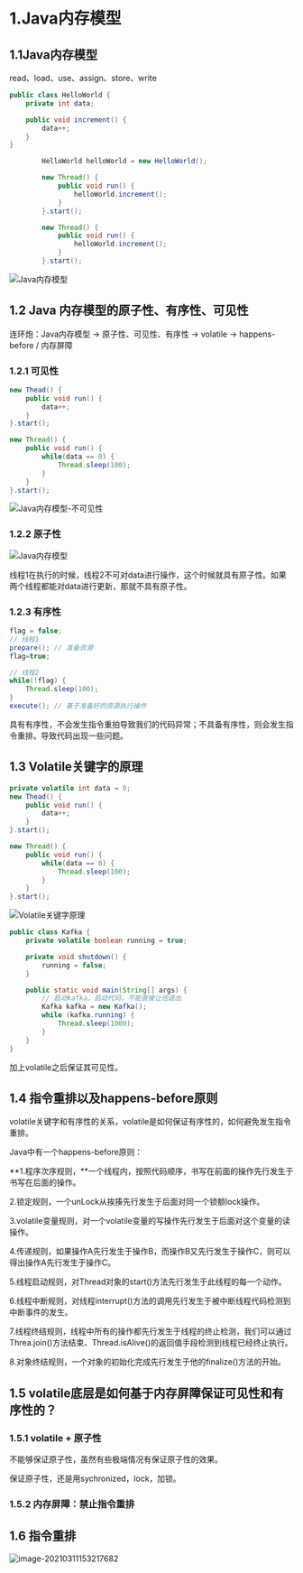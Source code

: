 # 1.Java内存模型

## 1.1Java内存模型

read、load、use、assign、store、write

```java
public class HelloWorld {
    private int data;

    public void increment() {
        data++;
    }
}
```

```java
        HelloWorld helloWorld = new HelloWorld();

        new Thread() {
            public void run() {
                helloWorld.increment();
            }
        }.start();

        new Thread() {
            public void run() {
                helloWorld.increment();
            }
        }.start();
```

![Java内存模型](https://gitee.com/forge-logic/images-lib/raw/master/img/Java%E5%86%85%E5%AD%98%E6%A8%A1%E5%9E%8B1.png)

## 1.2 Java 内存模型的原子性、有序性、可见性

连环炮：Java内存模型 -> 原子性、可见性、有序性 -> volatile -> happens-before / 内存屏障

### 1.2.1 可见性

```java
new Thead() {
    public void run() {
        data++;
    }
}.start();

new Thread() {
    public void run() {
        while(data == 0) {
            Thread.sleep(100);
        }
    }
}.start();
```

 ![Java内存模型-不可见性](https://gitee.com/forge-logic/images-lib/raw/master/img/Java%E5%86%85%E5%AD%98%E6%A8%A1%E5%9E%8B-%E4%B8%8D%E5%8F%AF%E8%A7%81%E6%80%A7.png)

### 1.2.2 原子性

![Java内存模型](https://gitee.com/forge-logic/images-lib/raw/master/img/Java%E5%86%85%E5%AD%98%E6%A8%A1%E5%9E%8B1.png)

线程1在执行的时候，线程2不可对data进行操作，这个时候就具有原子性。如果两个线程都能对data进行更新，那就不具有原子性。

### 1.2.3 有序性

```java
flag = false;
// 线程1
prepare(); // 准备资源
flag=true;

// 线程2
while(!flag) {
    Thread.sleep(100);
}
execute(); // 基于准备好的资源执行操作
```

具有有序性，不会发生指令重拍导致我们的代码异常；不具备有序性，则会发生指令重排。导致代码出现一些问题。

## 1.3 Volatile关键字的原理

```java
private volatile int data = 0;
new Thead() {
    public void run() {
        data++;
    }
}.start();

new Thread() {
    public void run() {
        while(data == 0) {
            Thread.sleep(100);
        }
    }
}.start();
```

![Volatile关键字原理](https://gitee.com/forge-logic/images-lib/raw/master/img/Volatile%E5%85%B3%E9%94%AE%E5%AD%97%E5%8E%9F%E7%90%86.png)

```java
public class Kafka {
    private volatile boolean running = true;

    private void shutdown() {
        running = false;
    }

    public static void main(String[] args) {
        // 启动kafka，启动代码，不能直接让他退出
        Kafka kafka = new Kafka();
        while (kafka.running) {
            Thread.sleep(1000);
        }
    }
}
```

加上volatile之后保证其可见性。



## 1.4 指令重排以及happens-before原则

volatile关键字和有序性的关系，volatile是如何保证有序性的，如何避免发生指令重排。

Java中有一个happens-before原则：

**1.程序次序规则，**一个线程内，按照代码顺序，书写在前面的操作先行发生于书写在后面的操作。

2.锁定规则，一个unLock从挨揍先行发生于后面对同一个锁额lock操作。

3.volatile变量规则，对一个volatile变量的写操作先行发生于后面对这个变量的读操作。

4.传递规则，如果操作A先行发生于操作B，而操作B又先行发生于操作C，则可以得出操作A先行发生于操作C。

5.线程启动规则，对Thread对象的start()方法先行发生于此线程的每一个动作。

6.线程中断规则，对线程interrupt()方法的调用先行发生于被中断线程代码检测到中断事件的发生。

7.线程终结规则，线程中所有的操作都先行发生于线程的终止检测，我们可以通过Threa.join()方法结束、Thread.isAlive()的返回值手段检测到线程已经终止执行。

8.对象终结规则，一个对象的初始化完成先行发生于他的finalize()方法的开始。

## 1.5 volatile底层是如何基于内存屏障保证可见性和有序性的？

### 1.5.1 volatile + 原子性

不能够保证原子性，虽然有些极端情况有保证原子性的效果。

保证原子性，还是用sychronized，lock，加锁。

### 1.5.2 内存屏障：禁止指令重排

## 1.6 指令重排

![image-20210311153217682](https://gitee.com/forge-logic/images-lib/raw/master/img/image-20210311153217682.png)